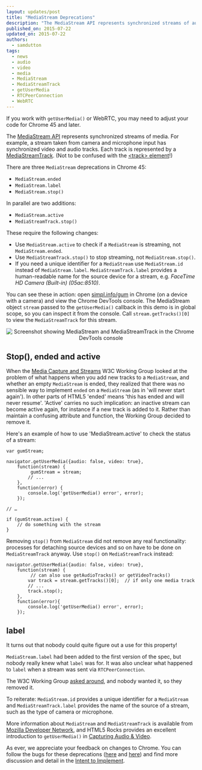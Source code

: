 ```yaml
---
layout: updates/post
title: "MediaStream Deprecations"
description: "The MediaStream API represents synchronized streams of audio or video. MediaStream.ended, MediaStream.label and MediaStream.stop() are being deprecated. Use MediaStream.active, MediaStreamTrack.label and MediaStreamTrack.stop() instead."
published_on: 2015-07-22
updated_on: 2015-07-22
authors:
  - samdutton
tags:
  - news
  - audio
  - video
  - media
  - MediaStream
  - MediaStreamTrack
  - getUserMedia
  - RTCPeerConnection
  - WebRTC
---
```


If you work with `getUserMedia()` or WebRTC, you may need to adjust your code
for Chrome 45 and later.

The [MediaStream API](http://www.w3.org/TR/mediacapture-streams/) represents
synchronized streams of media. For example, a stream taken from camera and
microphone input has synchronized video and audio tracks. Each track is
represented by a
[MediaStreamTrack](http://www.w3.org/TR/mediacapture-streams/#mediastreamtrack).
(Not to be confused with the [&lt;track&gt;
element](http://www.html5rocks.com/en/tutorials/track/basics/)!)

There are three `MediaStream` deprecations in Chrome 45:

* `MediaStream.ended`
* `MediaStream.label`
* `MediaStream.stop()`

In parallel are two additions:

* `MediaStream.active`
* `MediaStreamTrack.stop()`

These require the following changes:

* Use `MediaStream.active` to check if a `MediaStream` is streaming, not `MediaStream.ended`.
* Use `MediaStreamTrack.stop()` to stop streaming, not `MediaStream.stop()`.
* If you need a unique identifier for a `MediaStream` use `MediaStream.id` instead of `MediaStream.label`. `MediaStreamTrack.label` provides a human-readable name for the source device for a stream, e.g. _FaceTime HD Camera (Built-in) (05ac:8510)_.

You can see these in action: open [simpl.info/gum](https://simpl.info/gum) in
Chrome (on a device with a camera) and view the Chrome DevTools console. The
MediaStream object `stream` passed to the `getUserMedia()` callback in this
demo is in global scope, so you can inspect it from the console.  Call
`stream.getTracks()[0]` to view the `MediaStreamTrack` for this stream.

<p style="text-align: center;">
  <img src="/web/updates/images/2015-07-22-mediastream-deprecations/mediastream-screenshot.png"
  alt="Screenshot showing MediaStream and MediaStreamTrack in the Chrome DevTools console">
</p>

## Stop(), ended and active

When the [Media Capture and Streams](http://w3c.github.io/mediacapture-main/getusermedia.html) W3C Working Group looked at the problem of what happens when you add new tracks to a `MediaStream`,
and whether an empty `MediaStream` is ended, they realized that there was
no sensible way to implement `ended` on a `MediaStream` (as in 'will never start again'). In other parts of HTML5 'ended' means 'this has ended and will
never resume'. 'Active' carries no such implication: an inactive stream can
become active again, for instance if a new track is added to it. Rather than maintain a confusing attribute and function, the Working Group decided to
remove it.

Here's an example of how to use 'MediaStream.active' to check the status of a
stream:

    var gumStream;

    navigator.getUserMedia({audio: false, video: true},
        function(stream) {
             gumStream = stream;
            // ...
        },
        function(error) {
            console.log('getUserMedia() error', error);
        });

    // …

    if (gumStream.active) {
        // do something with the stream
    }

Removing `stop()` from `MediaStream` did not remove any real functionality:
processes for detaching source devices and so on have to be done on
`MediaStreamTrack` anyway. Use `stop()` on `MediaStreamTrack` instead:

    navigator.getUserMedia({audio: false, video: true},
        function(stream) {
             // can also use getAudioTracks() or getVideoTracks()
            var track = stream.getTracks()[0];  // if only one media track
            // ...
            track.stop();
        },
        function(error){
            console.log('getUserMedia() error', error);
        });

## label

It turns out that nobody could quite figure out a use for this property!

`MediaStream.label` had been added to the first version of the spec, but nobody really knew
what `label` was for. It was also unclear what happened to `label` when a stream
was sent via `RTCPeerConnection`.

The W3C Working Group [asked around](http://lists.w3.org/Archives/Public/public-html-media/2015Apr/0025.html), and nobody wanted it, so they removed it.

To reiterate: `MediaStream.id` provides a unique identifier for a
`MediaStream` and `MediaStreamTrack.label` provides the name of the source
of a stream, such as the type of camera or microphone.

More information about `MediaStream` and `MediaStreamTrack` is available
from [Mozilla Developer
Network](https://developer.mozilla.org/en-US/docs/Web/API/MediaStream), and
HTML5 Rocks provides an excellent introduction to `getUserMedia()` in
[Capturing Audio &
Video](http://www.html5rocks.com/en/tutorials/getusermedia/intro/).

As ever, we appreciate your feedback on changes to Chrome. You can follow the bugs for these deprecations ([here](https://code.google.com/p/chromium/issues/detail?id=407039) and [here](https://code.google.com/p/chromium/issues/detail?id=338500)) and find more discussion and detail in the [Intent to
Implement](https://groups.google.com/a/chromium.org/forum/#!msg/blink-dev/m4jiqG67Mvo/j3W-jGLxmQgJ).

